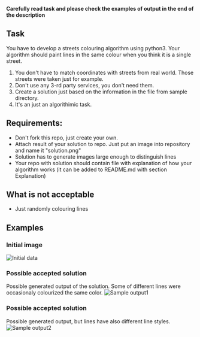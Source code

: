 **Carefully read task and please check the examples of output in the end of the description**

## Task
You have to develop a streets colouring algorithm using python3. Your algorithm should paint lines in the same colour when you think it is a single street.
1. You don't have to match coordinates with streets from real world. Those streets were taken just for example.
2. Don't use any 3-rd party services, you don't need them.
3. Create a solution just based on the information in the file from sample directory.
4. It's an just an algorithimic task.

## Requirements:
- Don't fork this repo, just create your own.
- Attach result of your solution to repo. Just put an image into repository and name it "solution.png"
- Solution has to generate images large enough to distinguish lines 
- Your repo with solution should contain file with explanation of how your algorithm works (it can be added to README.md with section Explanation)

## What is not acceptable
- Just randomly colouring lines

## Examples
### Initial image
![Initial data](https://raw.githubusercontent.com/zakhar-bozhok-jito/jun-python-gis-test-task/master/out-examples/initial.png)
### Possible accepted solution
Possible generated output of the solution. Some of different lines were occasionaly colourized the same color.
![Sample output1](https://raw.githubusercontent.com/zakhar-bozhok-jito/jun-python-gis-test-task/master/out-examples/processed-solid.png)
### Possible accepted solution
Possible generated output, but lines have also different line styles.
![Sample output2](https://raw.githubusercontent.com/zakhar-bozhok-jito/jun-python-gis-test-task/master/out-examples/processed.png)
